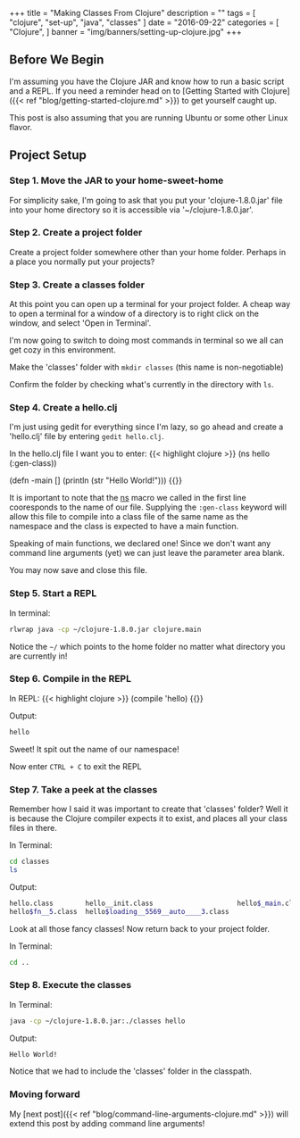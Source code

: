 +++
title = "Making Classes From Clojure"
description = ""
tags = [
    "clojure",
    "set-up",
	"java",
	"classes"
]
date = "2016-09-22"
categories = [
    "Clojure",
]
banner = "img/banners/setting-up-clojure.jpg"
+++

## Before We Begin

I'm assuming you have the Clojure JAR and know how to run a basic script and a REPL. If you need a reminder head on to [Getting Started with Clojure]({{< ref "blog/getting-started-clojure.md" >}}) to get yourself caught up.

This post is also assuming that you are running Ubuntu or some other Linux flavor.

## Project Setup

### Step 1. Move the JAR to your home-sweet-home

For simplicity sake, I'm going to ask that you put your 'clojure-1.8.0.jar' file into your home directory so it is accessible via '~/clojure-1.8.0.jar'.

### Step 2. Create a project folder

Create a project folder somewhere other than your home folder. Perhaps in a place you normally put your projects?

### Step 3. Create a classes folder

At this point you can open up a terminal for your project folder. A cheap way to open a terminal for a window of a directory is to right click on the window, and select 'Open in Terminal'.

I'm now going to switch to doing most commands in terminal so we all can get cozy in this environment. 

Make the 'classes' folder with `mkdir classes` (this name is non-negotiable)

Confirm the folder by checking what's currently in the directory with `ls`.
 
### Step 4. Create a hello.clj

I'm just using gedit for everything since I'm lazy, so go ahead and create a 'hello.clj' file by entering `gedit hello.clj`.

In the hello.clj file I want you to enter:
{{< highlight clojure >}}
(ns hello
    (:gen-class))

(defn -main []
  (println (str "Hello World!")))
{{</highlight>}}

It is important to note that the [ns](http://clojure.github.io/clojure/clojure.core-api.html#clojure.core/ns) macro we called in the first line cooresponds to the name of our file. Supplying the `:gen-class` keyword will allow this file to compile into a class file of the same name as the namespace and the class is expected to have a main function.

Speaking of main functions, we declared one! Since we don't want any command line arguments (yet) we can just leave the parameter area blank.

You may now save and close this file.

### Step 5. Start a REPL

In terminal:
```bash
rlwrap java -cp ~/clojure-1.8.0.jar clojure.main
```
Notice the `~/` which points to the home folder no matter what directory you are currently in!

### Step 6. Compile in the REPL  

In REPL:
{{< highlight clojure >}}
(compile 'hello)
{{</highlight>}}

Output:
```bash
hello
```

Sweet! It spit out the name of our namespace!

Now enter `CTRL + C` to exit the REPL

### Step 7. Take a peek at the classes

Remember how I said it was important to create that 'classes' folder? Well it is because the Clojure compiler expects it to exist, and places all your class files in there.

In Terminal:
```bash
cd classes
ls
```

Output:
```bash
hello.class        hello__init.class                     hello$_main.class
hello$fn__5.class  hello$loading__5569__auto____3.class
```

Look at all those fancy classes! Now return back to your project folder.

In Terminal:
```bash
cd ..
```

### Step 8. Execute the classes

In Terminal:
```bash
java -cp ~/clojure-1.8.0.jar:./classes hello
```

Output:
```bash
Hello World!
```

Notice that we had to include the 'classes' folder in the classpath.

### Moving forward

My [next post]({{< ref "blog/command-line-arguments-clojure.md" >}}) will extend this post by adding command line arguments!
